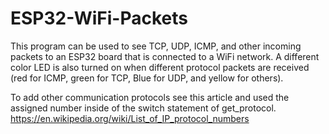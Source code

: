 # ESP32-WiFi-Packets
This program can be used to see TCP, UDP, ICMP, and other incoming packets to an ESP32 board that is connected to a WiFi network. A different color LED is also turned on when different protocol packets are received (red for ICMP, green for TCP, Blue for UDP, and yellow for others).

To add other communication protocols see this article and used the assigned number inside of the switch statement of get_protocol.
https://en.wikipedia.org/wiki/List_of_IP_protocol_numbers
